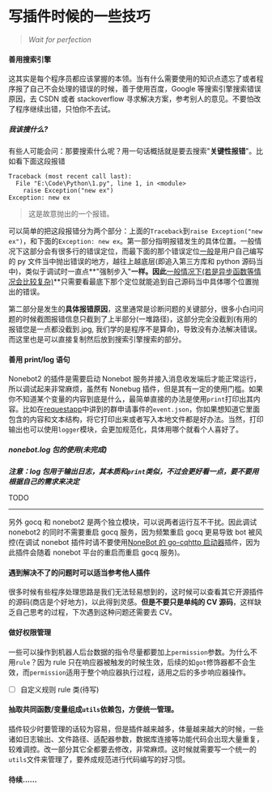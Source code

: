 # 写插件时候的一些技巧

> _Wait for perfection_

#### 善用搜索引擎

这其实是每个程序员都应该掌握的本领。当有什么需要使用的知识点遗忘了或者程序报了自己不会处理的错误的时候，善于使用百度，Google 等搜索引擎搜索错误原因，去 CSDN 或者 stackoverflow 寻求解决方案，参考别人的意见。不要怕改了程序继续出错，只怕你不去试。

##### 我该搜什么?

有些人可能会问：那要搜索什么呢？用一句话概括就是要去搜索"**关键性报错**"。比如看下面这段报错

```shell
Traceback (most recent call last):
  File "E:\Code\Python\1.py", line 1, in <module>
    raise Exception("new ex")
Exception: new ex
```

> 这是故意抛出的一个报错。

可以简单的把这段报错分为两个部分：上面的`Traceback`到`raise Exception("new ex")`，和下面的`Exception: new ex`。第一部分指明报错发生的具体位置。一般情况下这部分会有很多行的错误定位，而最下面的那个错误定位<u>一般</u>是用户自己编写的 py 文件当中抛出错误的地方，越往上越底层(即追入第三方库和 python 源码当中)，类似于调试时一直点**"强制步入"**一样。因此**<u>一般情况下(若是异步函数等情况会比较复杂)</u>**只需要看最底下那个定位就能追到自己源码当中具体哪个位置抛出的错误。

第二部分是发生的**具体报错原因**，这里通常是诊断问题的关键部分，很多小白问问题的时候截图报错信息只截到了上半部分(一堆路径)，这部分完全没截到(有用的报错您是一点都没截到.jpg, 我们学的是程序不是算命)，导致没有办法解决错误。而这里也是可以直接复制然后放到搜索引擎搜索的部分。

#### 善用 print/log 语句

Nonebot2 的插件是需要启动 Nonebot 服务并接入消息收发端后才能正常运行，所以调试起来非常麻烦，虽然有 Nonebug 插件，但是其有一定的使用门槛。如果你不知道某个变量的内容到底是什么，最简单直接的办法是使用`print`打印出其内容。比如在[requestapp](https://github.com/MRSlouzk/Nonebot-plugintutorials/blob/main/%E5%85%B7%E4%BD%93%E6%A1%88%E4%BE%8B/requestapp.md)中讲到的群申请事件的`event.json`，你如果想知道它里面包含的内容和文本结构，将它打印出来或者写入本地文件都是好办法。当然，打印输出也可以使用`logger`模块，会更加规范化，具体用哪个就看个人喜好了。

##### nonebot.log 包的使用(未完成)

**_注意：log 包用于输出日志，其本质和`print`类似，不过会更好看一点，要不要用根据自己的需求来决定_**

TODO

---

另外 gocq 和 nonebot2 是两个独立模块，可以说两者运行互不干扰。因此调试 nonebot2 的同时不需要重启 gocq 服务，因为频繁重启 gocq 更易导致 bot 被风控(在调试 nonebot 插件时请不要使用[NoneBot 的 go-cqhttp 启动器](https://github.com/mnixry/nonebot-plugin-gocqhttp)插件，因为此插件会随着 nonebot 平台的重启而重启 gocq 服务)。

#### 遇到解决不了的问题时可以适当参考他人插件

很多时候有些程序处理思路是我们无法轻易想到的，这时候可以查看其它开源插件的源码(商店是个好地方)，以此得到灵感。**但是不要只是单纯的 CV 源码**，这样缺乏自己思考的过程，下次遇到这种问题还需要去 CV。

#### 做好权限管理

一些可以操作到机器人后台数据的指令尽量都要加上`permission`参数。为什么不用`rule`？因为 rule 只在响应器被触发的时候生效，后续的如`got`修饰器都不会生效，而`permission`适用于整个响应器执行过程，适用之后的多步响应器操作。

- [ ] 自定义规则 rule 类(待写)

#### 抽取共同函数/变量组成`utils`依赖包，方便统一管理。

插件较少时要管理的话较为容易，但是插件越来越多，体量越来越大的时候，一些诸如日志输出、文件路径、适配器参数，数据库连接等功能代码会出现大量重复，较难调控。改一部分其它全都要去修改，非常麻烦。这时候就需要写一个统一的`utils`文件来管理了，要养成规范进行代码编写的好习惯。

#### 待续......
